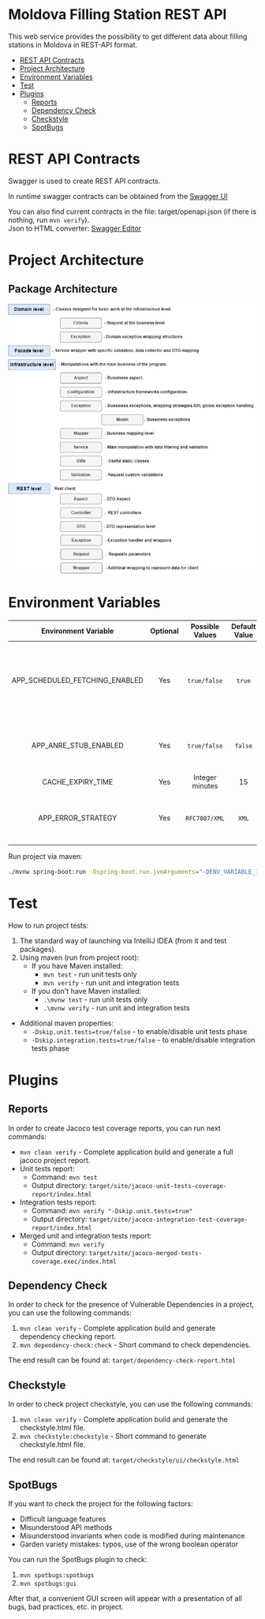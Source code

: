 # Moldova Filling Station REST API

This web service provides the possibility to get different data about filling stations in Moldova in REST-API format.

- [REST API Contracts](#rest-api-contracts)
- [Project Architecture](#project-architecture)
- [Environment Variables](#environment-variables)
- [Test](#test)
- [Plugins](#plugins)
    - [Reports](#reports)
    - [Dependency Check](#dependency-check)
    - [Checkstyle](#checkstyle)
    - [SpotBugs](#spotbugs)

# REST API Contracts

Swagger is used to create REST API contracts.

In runtime swagger contracts can be obtained from the [Swagger UI](http://localhost:8080/swagger-ui/index.html)

You can also find current contracts in the file: target/openapi.json (if there is nothing, run `mvn verify`).<br>
Json to HTML converter: [Swagger Editor](https://editor.swagger.io/)

# Project Architecture

## Package Architecture

<img src="architecture/Project-Structure.png"  alt="Bot-Java-Project-Structure.png"/>

# Environment Variables

|    **Environment Variable**    | **Optional** | **Possible Values** | **Default Value** | **Description**                                                                                                                      |
|:------------------------------:|:------------:|:-------------------:|:-----------------:|--------------------------------------------------------------------------------------------------------------------------------------|
| APP_SCHEDULED_FETCHING_ENABLED |     Yes      |    `true/false`     |      `true`       | On true value ANRE API will be called at the start of spring application and every `CACHE_EXPIRY_TIME` minutes will be re-requested. |
|     APP_ANRE_STUB_ENABLED      |     Yes      |    `true/false`     |      `false`      | Allows to use a prepared json file with data about filling stations (does not make a request to ANRE)                                |
|       CACHE_EXPIRY_TIME        |     Yes      |   Integer minutes   |        15         | ANRE API cache storage time.                                                                                                         |
|       APP_ERROR_STRATEGY       |     Yes      |    `RFC7807/XML`    |       `XML`       | Allows to change the way errors are represented between XmlGateway and RFC7807.                                                      |

Run project via maven:

```bash
./mvnw spring-boot:run -Dspring-boot.run.jvmArguments="-DENV_VARIABLE_1=[ENV_VALUE1] -DENV_VARIABLE_2=[ENV_VALUE1]"
```

# Test

How to run project tests:

1. The standard way of launching via IntelliJ IDEA (from it and test packages).
2. Using maven (run from project root):
    - If you have Maven installed:
        - `mvn test` - run unit tests only
        - `mvn verify` - run unit and integration tests
    - If you don't have Maven installed:
        - `.\mvnw test` - run unit tests only
        - `.\mvnw verify` - run unit and integration tests

- Additional maven properties:
    - `-Dskip.unit.tests=true/false` - to enable/disable unit tests phase
    - `-Dskip.integration.tests=true/false` - to enable/disable integration tests phase

# Plugins

## Reports

In order to create Jacoco test coverage reports, you can run next commands:

- `mvn clean verify` - Complete application build and generate a full jacoco project report.
- Unit tests report:
    - Command: `mvn test`
    - Output directory: `target/site/jacoco-unit-tests-coverage-report/index.html`
- Integration tests report:
    - Command: `mvn verify "-Dskip.unit.tests=true"`
    - Output directory: `target/site/jacoco-integration-test-coverage-report/index.html`
- Merged unit and integration tests report:
    - Command: `mvn verify`
    - Output directory: `target/site/jacoco-merged-tests-coverage.exec/index.html`

## Dependency Check

In order to check for the presence of Vulnerable Dependencies in a project, you can use the following commands:

1. `mvn clean verify` - Complete application build and generate dependency checking report.
2. `mvn dependency-check:check` - Short command to check dependencies.

The end result can be found at: `target/dependency-check-report.html`

## Checkstyle

In order to check project checkstyle, you can use the following commands:

1. `mvn clean verify` - Complete application build and generate the checkstyle.html file.
2. `mvn checkstyle:checkstyle` - Short command to generate checkstyle.html file.

The end result can be found at: `target/checkstyle/ui/checkstyle.html`

## SpotBugs

If you want to check the project for the following factors:

- Difficult language features
- Misunderstood API methods
- Misunderstood invariants when code is modified during maintenance
- Garden variety mistakes: typos, use of the wrong boolean operator

You can run the SpotBugs plugin to check:
1. `mvn spotbugs:spotbugs`
2. `mvn spotbugs:gui`

After that, a convenient GUI screen will appear with a presentation of all bugs, bad practices, etc. in project.
